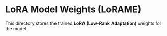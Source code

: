 # LoRA Model Weights (LoRAME)  

This directory stores the trained **LoRA (Low-Rank Adaptation)** weights for the model.  
